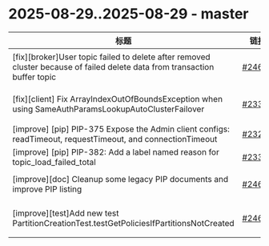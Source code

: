 # 2025-08-29..2025-08-29 - master
| 标题 | 链接 | 作者 | 标签 |
| - | :--: | :--: | - |
| [fix][broker]User topic failed to delete after removed cluster because of failed delete data from transaction buffer topic | [#24648](https://github.com/apache/pulsar/pull/24648) | [@poorbarcode](https://github.com/poorbarcode) | `type/bug` `doc-not-needed` `ready-to-test` `release/4.0.7`  | 
| [fix][client] Fix ArrayIndexOutOfBoundsException when using SameAuthParamsLookupAutoClusterFailover | [#23336](https://github.com/apache/pulsar/pull/23336) | [@poorbarcode](https://github.com/poorbarcode) | `doc-not-needed` `ready-to-test` `release/4.0.7`  | 
| [improve] [pip] PIP-375 Expose the Admin client configs: readTimeout, requestTimeout, and connectionTimeout | [#23222](https://github.com/apache/pulsar/pull/23222) | [@poorbarcode](https://github.com/poorbarcode) | `doc` `PIP` `release/4.0.7`  | 
| [improve] [pip] PIP-382: Add a label named reason for topic_load_failed_total | [#23351](https://github.com/apache/pulsar/pull/23351) | [@poorbarcode](https://github.com/poorbarcode) | `doc-not-needed` `PIP`  | 
| [improve][doc] Cleanup some legacy PIP documents and improve PIP listing | [#24684](https://github.com/apache/pulsar/pull/24684) | [@lhotari](https://github.com/lhotari) | `doc-not-needed` `ready-to-test` `PIP`  | 
| [improve][test]Add new test PartitionCreationTest.testGetPoliciesIfPartitionsNotCreated | [#24681](https://github.com/apache/pulsar/pull/24681) | [@poorbarcode](https://github.com/poorbarcode) | `area/test` `doc-not-needed` `ready-to-test`  | 
